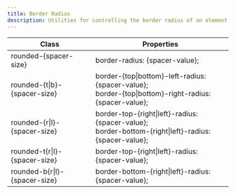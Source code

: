 ```yaml
---
title: Border Radius
description: Utilities for controlling the border radius of an element.
---
```

<div>
	<table-helper property="border-radius-spacer" title="Border radius spacers" class="mb-lg"></table-helper>
    <div class="max-h-288 overflow-y-auto mb-32">
		<table class="vv-table">
			<thead class="sticky z-sticky top-0 bg-surface-1">
				<tr>
					<th>
						Class
					</th>
					<th>
						Properties
					</th>
				</tr>
			</thead>
			<tbody class="align-baseline">
				<tr>
					<td translate="no" class="font-mono text-accent whitespace-nowrap">
						rounded-{spacer-size}
					</td>
					<td translate="no" class="font-mono text-info whitespace-nowrap">
						border-radius: {spacer-value};
					</td>
				</tr>
				<tr>
					<td translate="no" class="font-mono text-accent whitespace-nowrap">
						rounded-{t|b}-{spacer-size}
					</td>
					<td translate="no" class="font-mono text-info whitespace-nowrap">
						<div>border-{top|bottom}-left-radius: {spacer-value};</div>
						<div>border-{top|bottom}-right-radius: {spacer-value};</div>
					</td>
				</tr>
				<tr>
					<td translate="no" class="font-mono text-accent whitespace-nowrap">
						rounded-{r|l}-{spacer-size}
					</td>
					<td translate="no" class="font-mono text-info whitespace-nowrap">
						<div>border-top-{right|left}-radius: {spacer-value};</div>
						<div>border-bottom-{right|left}-radius: {spacer-value};</div>
					</td>
				</tr>
				<tr>
					<td translate="no" class="font-mono text-accent whitespace-nowrap">
						rounded-t{r|l}-{spacer-size}
					</td>
					<td translate="no" class="font-mono text-info whitespace-nowrap">
						border-top-{right|left}-radius: {spacer-value};
					</td>
				</tr>
				<tr>
					<td translate="no" class="font-mono text-accent whitespace-nowrap">
						rounded-b{r|l}-{spacer-size}
					</td>
					<td translate="no" class="font-mono text-info whitespace-nowrap">
						border-bottom-{right|left}-radius: {spacer-value};
					</td>
				</tr>
			</tbody>
		</table>
	</div>
</div>